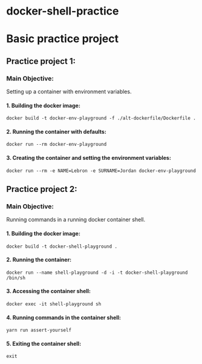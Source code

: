 # docker-shell-practice

# Basic practice project

## Practice project 1:

### Main Objective:
Setting up a container with environment variables.

#### 1. Building the docker image:

```
docker build -t docker-env-playground -f ./alt-dockerfile/Dockerfile .
```

#### 2. Running the container with defaults:

```
docker run --rm docker-env-playground
```

#### 3. Creating the container and setting the environment variables:

```
docker run --rm -e NAME=Lebron -e SURNAME=Jordan docker-env-playground
```
## Practice project 2:

### Main Objective:
Running commands in a running docker container shell.

#### 1. Building the docker image:
   ```
   docker build -t docker-shell-playground .
   ```
#### 2. Running the container:
   ```
   docker run --name shell-playground -d -i -t docker-shell-playground /bin/sh
   ```
#### 3. Accessing the container shell:
   ```
   docker exec -it shell-playground sh
   ```
#### 4. Running commands in the container shell:
   ```
   yarn run assert-yourself
   ```
#### 5. Exiting the container shell:   
   ```
   exit
   ```
